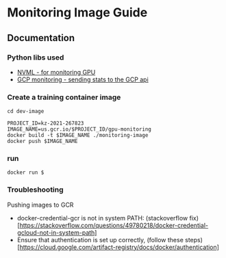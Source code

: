 # Monitoring Image Guide

## Documentation

### Python libs used
* [NVML - for monitoring GPU](https://pypi.org/project/pynvml/)
* [GCP monitoring - sending stats to the GCP api](https://googleapis.dev/python/monitoring/latest/index.html)


### Create a training container image

```
cd dev-image
```

```
PROJECT_ID=kz-2021-267823
IMAGE_NAME=us.gcr.io/$PROJECT_ID/gpu-monitoring
docker build -t $IMAGE_NAME ./monitoring-image
docker push $IMAGE_NAME
```

### run
```
docker run $
```

### Troubleshooting

Pushing images to GCR
* docker-credential-gcr is not in system PATH: (stackoverflow fix)[https://stackoverflow.com/questions/49780218/docker-credential-gcloud-not-in-system-path]
* Ensure that authentication is set up correctly, (follow these steps)[https://cloud.google.com/artifact-registry/docs/docker/authentication]



